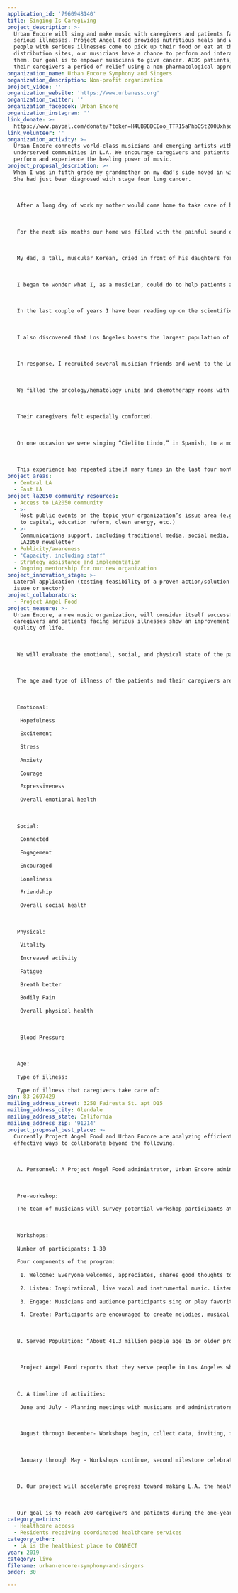 ```yaml
---
application_id: '7960948140'
title: Singing Is Caregiving
project_description: >-
  Urban Encore will sing and make music with caregivers and patients facing
  serious illnesses. Project Angel Food provides nutritious meals and when
  people with serious illnesses come to pick up their food or eat at the food
  distribution sites, our musicians have a chance to perform and interact with
  them. Our goal is to empower musicians to give cancer, AIDS patients, and
  their caregivers a period of relief using a non-pharmacological approach.
organization_name: Urban Encore Symphony and Singers
organization_description: Non-profit organization
project_video: ''
organization_website: 'https://www.urbaness.org'
organization_twitter: ''
organization_facebook: Urban Encore
organization_instagram: ''
link_donate: >-
  https://www.paypal.com/donate/?token=H4UB9BDCEoo_TTR15aPhbOStZ00UxhsoE_BHLQX2G8N3AOT-ifhQNsbnOUXDABBsH17yI0&country.x=US&locale.x=US
link_volunteer: ''
organization_activity: >-
  Urban Encore connects world-class musicians and emerging artists with
  underserved communities in L.A. We encourage caregivers and patients to
  perform and experience the healing power of music.
project_proposal_description: >-
  When I was in fifth grade my grandmother on my dad’s side moved in with us.
  She had just been diagnosed with stage four lung cancer.
   
   
   
   After a long day of work my mother would come home to take care of her needs with kindness. She cooked food that grandma could easily digest. My mother's heart was full of empathy and she never spoke a word of complaint.
   
   
   
   For the next six months our home was filled with the painful sound of agony, severe coughing, and spitting. My chubby grandmother turned into wrinkled skin and bones. One morning she passed away in her sleep. I was young but the pain was real.
   
   
   
   My dad, a tall, muscular Korean, cried in front of his daughters for the first time.
   
   
   
   I began to wonder what I, as a musician, could do to help patients and their caregivers after other people were affected by serious illnesses. 
   
   
   
   In the last couple of years I have been reading up on the scientific discoveries surrounding the benefits of interactive group singing among cancer patients and their caregivers. Most of the studies on this topic found that stress hormones were significantly reduced, and immune systems were boosted after just 30 minutes to an hour of interactive group singing. 
   
   
   
   I also discovered that Los Angeles boasts the largest population of musicians and artists in the United States. However, like most of the U.S., it does not have a cancer support choir.
   
   
   
   In response, I recruited several musician friends and went to the Los Angeles County hospital in October of 2018. 
   
   
   
   We filled the oncology/hematology units and chemotherapy rooms with music and made them forget about their suffering. Every time we went people felt better. 
   
   
   
   Their caregivers felt especially comforted. 
   
   
   
   On one occasion we were singing “Cielito Lindo,” in Spanish, to a mother who had terminal cancer and her daughter who was taking care of her. They began smiling and humming with us until we sang the line “Canta y no llores,” which means “Sing and don’t cry.” At that point the caregiving daughter burst into tears. When my friend and I looked at her, she opened her arms to us, and we tightly embraced each other.
   
   
   
   This experience has repeated itself many times in the last four months. As a result, we founded Urban Encore Symphony and Singers.
project_areas:
  - Central LA
  - East LA
project_la2050_community_resources:
  - Access to LA2050 community
  - >-
    Host public events on the topic your organization’s issue area (e.g. access
    to capital, education reform, clean energy, etc.) 
  - >-
    Communications support, including traditional media, social media, and
    LA2050 newsletter
  - Publicity/awareness
  - 'Capacity, including staff'
  - Strategy assistance and implementation
  - Ongoing mentorship for our new organization
project_innovation_stage: >-
  Lateral application (testing feasibility of a proven action/solution to a new
  issue or sector)
project_collaborators:
  - Project Angel Food
project_measure: >-
  Urban Encore, a new music organization, will consider itself successful if
  caregivers and patients facing serious illnesses show an improvement in their
  quality of life.
   
   
   
   We will evaluate the emotional, social, and physical state of the participants before and after the workshops for each of the 10 weeks during a ten-month period. If we see overall improvement among the participants we will consider our project a success. Additionally, we will use the information we gather as a benchmark for further projects that will involve improved changes to our workshop.
   
   
   
   The age and type of illness of the patients and their caregivers are purposefully placed at the end of the survey in order for these to not affect their answers. Blood pressure will be measured and recorded. Below is a sketch of what the survey will look like. Participants will rank their experience of each category on a scale of 0-10.
   
   
   
   Emotional: 
   
    Hopefulness
   
    Excitement
   
    Stress
   
    Anxiety
   
    Courage
   
    Expressiveness 
   
    Overall emotional health
   
   
   
   Social:
   
    Connected
   
    Engagement 
   
    Encouraged
   
    Loneliness
   
    Friendship 
   
    Overall social health
   
   
   
   Physical:
   
    Vitality
   
    Increased activity 
   
    Fatigue 
   
    Breath better 
   
    Bodily Pain 
   
    Overall physical health
   
   
   
    Blood Pressure
   
   
   
   Age: 
   
   Type of illness:
   
   Type of illness that caregivers take care of:
ein: 83-2697429
mailing_address_street: 3250 Fairesta St. apt D15
mailing_address_city: Glendale
mailing_address_state: California
mailing_address_zip: '91214'
project_proposal_best_place: >-
  Currently Project Angel Food and Urban Encore are analyzing efficient and
  effective ways to collaborate beyond the following.
   
   
   
   A. Personnel: A Project Angel Food administrator, Urban Encore administrator, Urban Encore’s team of professional and emerging singers and instrumentalists.
   
   
   
   Pre-workshop: 
   
   The team of musicians will survey potential workshop participants at the food distribution site. The survey will collect information about preferred music. Musicians will then research, find, purchase, and learn the requested music.
   
   
   
   Workshops:
   
   Number of participants: 1-30
   
   Four components of the program: 
   
    1. Welcome: Everyone welcomes, appreciates, shares good thoughts to each of the participants 
   
    2. Listen: Inspirational, live vocal and instrumental music. Listeners are encouraged to write thoughts, lyrics, and poems to use later in the program.
   
    3. Engage: Musicians and audience participants sing or play favorite, familiar songs. 
   
    4. Create: Participants are encouraged to create melodies, musical gestures, and share what they wrote earlier. These compositions will be collected and made into 3-5 group compositions that will be featured during milestone celebrations. 
   
   
   
   B. Served Population: “About 41.3 million people age 15 or older provided unpaid eldercare during 2015 and 2016, according to the Bureau of Labor Statistics. As it stands, about a third of adults have taken on the role of caregiver, while 22 percent expect to in the future, the Northwestern Mutual study shows.” - CNBC
   
   
   
    Project Angel Food reports that they serve people in Los Angeles who cannot shop or cook their meals because of “Alzheimer’s disease, cancer, congestive heart failure, COPD, diabetes, end-stage renal disease, HIV/AIDS, stroke-cardiovascular accident and/or other serious diseases.”
   
   
   
   C. A timeline of activities: 
   
    June and July - Planning meetings with musicians and administrators, advertising, inviting, and surveying potential participants, preparing songbooks.
   
   
   
    August through December- Workshops begin, collect data, inviting, first milestone celebration to present collaborative works to invited close friends and family in December.
   
   
   
    January through May - Workshops continue, second milestone celebration in May.
   
   
   
   D. Our project will accelerate progress toward making L.A. the healthiest place to live by taking a non-pharmacological approach to emotional, social, and physical health. We will enhance the coordinated healthcare services that residents receive. Through this model, Los Angeles can become a leader in the movement to heal caregivers and their patients through music.
   
   
   
   Our goal is to reach 200 caregivers and patients during the one-year timeline. Currently, Project Angel Food serves an average of 30 clients per week at the Communal Meals location. We are also developing ways to invite the caregivers of Project Angel Food clients. The other potential organization serves an average of 50 clients per week.
category_metrics:
  - Healthcare access
  - Residents receiving coordinated healthcare services
category_other:
  - LA is the healthiest place to CONNECT
year: 2019
category: live
filename: urban-encore-symphony-and-singers
order: 30

---
```


